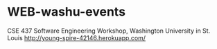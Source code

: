 # WEB-washu-events
CSE 437 Software Engineering Workshop, Washington University in St. Louis
http://young-spire-42146.herokuapp.com/